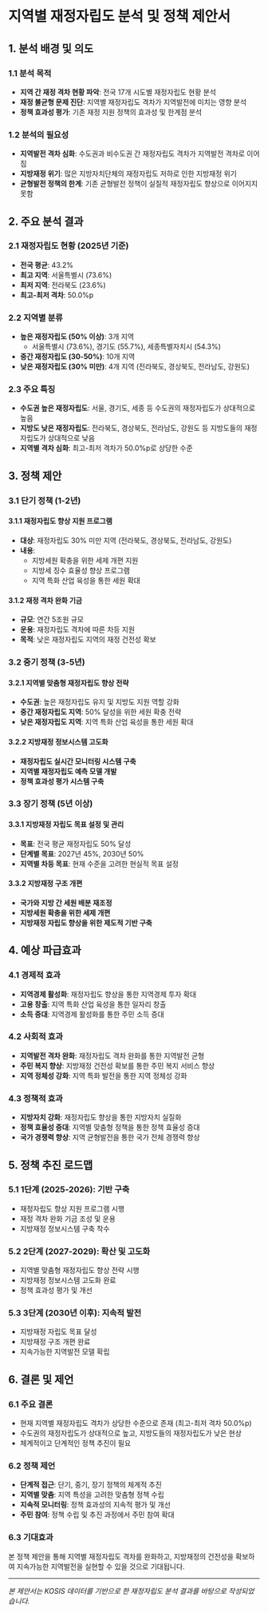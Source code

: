 # 지역별 재정자립도 분석 및 정책 제안서

## 1. 분석 배경 및 의도

### 1.1 분석 목적
- **지역 간 재정 격차 현황 파악**: 전국 17개 시도별 재정자립도 현황 분석
- **재정 불균형 문제 진단**: 지역별 재정자립도 격차가 지역발전에 미치는 영향 분석
- **정책 효과성 평가**: 기존 재정 지원 정책의 효과성 및 한계점 분석

### 1.2 분석의 필요성
- **지역발전 격차 심화**: 수도권과 비수도권 간 재정자립도 격차가 지역발전 격차로 이어짐
- **지방재정 위기**: 많은 지방자치단체의 재정자립도 저하로 인한 지방재정 위기
- **균형발전 정책의 한계**: 기존 균형발전 정책이 실질적 재정자립도 향상으로 이어지지 못함

## 2. 주요 분석 결과

### 2.1 재정자립도 현황 (2025년 기준)
- **전국 평균**: 43.2%
- **최고 지역**: 서울특별시 (73.6%)
- **최저 지역**: 전라북도 (23.6%)
- **최고-최저 격차**: 50.0%p

### 2.2 지역별 분류
- **높은 재정자립도 (50% 이상)**: 3개 지역
  - 서울특별시 (73.6%), 경기도 (55.7%), 세종특별자치시 (54.3%)
- **중간 재정자립도 (30-50%)**: 10개 지역
- **낮은 재정자립도 (30% 미만)**: 4개 지역 (전라북도, 경상북도, 전라남도, 강원도)

### 2.3 주요 특징
- **수도권 높은 재정자립도**: 서울, 경기도, 세종 등 수도권의 재정자립도가 상대적으로 높음
- **지방도 낮은 재정자립도**: 전라북도, 경상북도, 전라남도, 강원도 등 지방도들의 재정자립도가 상대적으로 낮음
- **지역별 격차 심화**: 최고-최저 격차가 50.0%p로 상당한 수준

## 3. 정책 제안

### 3.1 단기 정책 (1-2년)

#### 3.1.1 재정자립도 향상 지원 프로그램
- **대상**: 재정자립도 30% 미만 지역 (전라북도, 경상북도, 전라남도, 강원도)
- **내용**: 
  - 지방세원 확충을 위한 세제 개편 지원
  - 지방세 징수 효율성 향상 프로그램
  - 지역 특화 산업 육성을 통한 세원 확대

#### 3.1.2 재정 격차 완화 기금
- **규모**: 연간 5조원 규모
- **운용**: 재정자립도 격차에 따른 차등 지원
- **목적**: 낮은 재정자립도 지역의 재정 건전성 확보

### 3.2 중기 정책 (3-5년)

#### 3.2.1 지역별 맞춤형 재정자립도 향상 전략
- **수도권**: 높은 재정자립도 유지 및 지방도 지원 역할 강화
- **중간 재정자립도 지역**: 50% 달성을 위한 세원 확충 전략
- **낮은 재정자립도 지역**: 지역 특화 산업 육성을 통한 세원 확대

#### 3.2.2 지방재정 정보시스템 고도화
- **재정자립도 실시간 모니터링 시스템 구축**
- **지역별 재정자립도 예측 모델 개발**
- **정책 효과성 평가 시스템 구축**

### 3.3 장기 정책 (5년 이상)

#### 3.3.1 지방재정 자립도 목표 설정 및 관리
- **목표**: 전국 평균 재정자립도 50% 달성
- **단계별 목표**: 2027년 45%, 2030년 50%
- **지역별 차등 목표**: 현재 수준을 고려한 현실적 목표 설정

#### 3.3.2 지방재정 구조 개편
- **국가와 지방 간 세원 배분 재조정**
- **지방세원 확충을 위한 세제 개편**
- **지방재정 자립도 향상을 위한 제도적 기반 구축**

## 4. 예상 파급효과

### 4.1 경제적 효과
- **지역경제 활성화**: 재정자립도 향상을 통한 지역경제 투자 확대
- **고용 창출**: 지역 특화 산업 육성을 통한 일자리 창출
- **소득 증대**: 지역경제 활성화를 통한 주민 소득 증대

### 4.2 사회적 효과
- **지역발전 격차 완화**: 재정자립도 격차 완화를 통한 지역발전 균형
- **주민 복지 향상**: 지방재정 건전성 확보를 통한 주민 복지 서비스 향상
- **지역 정체성 강화**: 지역 특화 발전을 통한 지역 정체성 강화

### 4.3 정책적 효과
- **지방자치 강화**: 재정자립도 향상을 통한 지방자치 실질화
- **정책 효율성 증대**: 지역별 맞춤형 정책을 통한 정책 효율성 증대
- **국가 경쟁력 향상**: 지역 균형발전을 통한 국가 전체 경쟁력 향상

## 5. 정책 추진 로드맵

### 5.1 1단계 (2025-2026): 기반 구축
- 재정자립도 향상 지원 프로그램 시행
- 재정 격차 완화 기금 조성 및 운용
- 지방재정 정보시스템 구축 착수

### 5.2 2단계 (2027-2029): 확산 및 고도화
- 지역별 맞춤형 재정자립도 향상 전략 시행
- 지방재정 정보시스템 고도화 완료
- 정책 효과성 평가 및 개선

### 5.3 3단계 (2030년 이후): 지속적 발전
- 지방재정 자립도 목표 달성
- 지방재정 구조 개편 완료
- 지속가능한 지역발전 모델 확립

## 6. 결론 및 제언

### 6.1 주요 결론
- 현재 지역별 재정자립도 격차가 상당한 수준으로 존재 (최고-최저 격차 50.0%p)
- 수도권의 재정자립도가 상대적으로 높고, 지방도들의 재정자립도가 낮은 현상
- 체계적이고 단계적인 정책 추진이 필요

### 6.2 정책 제언
- **단계적 접근**: 단기, 중기, 장기 정책의 체계적 추진
- **지역별 맞춤**: 지역 특성을 고려한 맞춤형 정책 수립
- **지속적 모니터링**: 정책 효과성의 지속적 평가 및 개선
- **주민 참여**: 정책 수립 및 추진 과정에서 주민 참여 확대

### 6.3 기대효과
본 정책 제안을 통해 지역별 재정자립도 격차를 완화하고, 지방재정의 건전성을 확보하여 지속가능한 지역발전을 실현할 수 있을 것으로 기대됩니다.

---

*본 제안서는 KOSIS 데이터를 기반으로 한 재정자립도 분석 결과를 바탕으로 작성되었습니다.*
